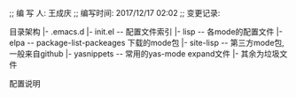 
;; 编 写 人:  王成庆
;; 编写时间:  2017/12/17  02:02
;; 变更记录: 


目录架构
 |- .emacs.d
   |- init.el           -- 配置文件索引
   |- lisp              -- 各mode的配置文件
   |- elpa              -- package-list-packeages 下载的mode包
   |- site-lisp         -- 第三方mode包, 一般来自github
   |- yasnippets        -- 常用的yas-mode expand文件
   |-                      其余为垃圾文件


配置说明
	

  
